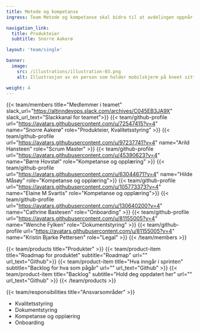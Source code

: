 ```yaml
---
title: Metode og kompetanse
ingress: Team Metode og kompetanse skal bidra til at avdelingen oppnår bedre orden og struktur. Teamet faciliterer og koordinerer oppgaver for hele BOD.

navigation_link:
  title: Produkteier
  subtitle: Snorre Aakerø

layout: 'team/single'

banner:
  image:
    src: /illustrations/illustration-03.png
    alt: Illustrasjon av en person som holder mobilskjerm på kneet sitt

weight: 4
---
```


{{< team/members title="Medlemmer i teamet" slack_url="https://altinndevops.slack.com/archives/C045EB3JA9X" slack_url_text="Slackkanal for teamet">}}
{{< team/github-profile url="https://avatars.githubusercontent.com/u/72547415?v=4" name="Snorre Aakerø" role="Produkteier, Kvalitetsstyring" >}}
{{< team/github-profile url="https://avatars.githubusercontent.com/u/97237741?v=4" name="Arild Hansteen" role="Scrum Master" >}}
{{< team/github-profile url="https://avatars.githubusercontent.com/u/45390623?v=4" name="Børre Hovstøl" role="Kompetanse og opplæring" >}}
{{< team/github-profile url="https://avatars.githubusercontent.com/u/63044671?v=4" name="Hilde Måsøy" role="Kompetanse og opplæring">}}
{{< team/github-profile url="https://avatars.githubusercontent.com/u/105773373?v=4" name="Elaine M Svartis" role="Kompetanse og opplæring">}}
{{< team/github-profile url="https://avatars.githubusercontent.com/u/130640200?v=4" name="Cathrine Bastesen" role="Onboarding" >}}
{{< team/github-profile url="https://avatars.githubusercontent.com/u/81155005?v=4" name="Wenche Fylken" role="Dokumentstyring" >}}
{{< team/github-profile url="https://avatars.githubusercontent.com/u/81155005?v=4" name="Kristin Bjarke Pettersen" role="Legal" >}}
{{< /team/members >}}

{{< team/products title="Produkter" >}}
{{< team/product-item title="Roadmap for produktet" subtitle="Roadmap" url="" url_text="Github">}}
{{< team/product-item title="Hva inngår i sprinten" subtitle="Backlog for hva som pågår" url="" url_text="Github" >}}
{{< team/product-item title="Backlog" subtitle="Hold deg oppdatert her" url="" url_text="Github" >}}
{{< /team/products >}}

{{< team/responsibilities title="Ansvarsområder" >}}

-	Kvalitetsstyring
-	Dokumentstyring
-	Kompetanse og opplæring
-	Onboarding


